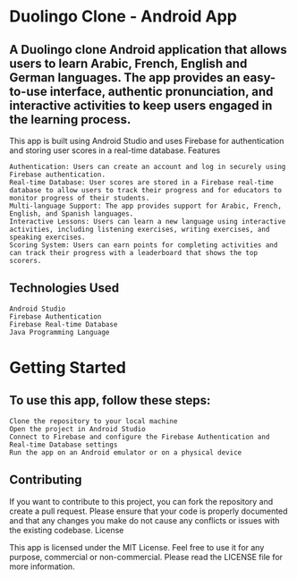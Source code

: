 # Duolingo Clone - Android App

## A Duolingo clone Android application that allows users to learn Arabic, French, English and German languages. The app provides an easy-to-use interface, authentic pronunciation, and interactive activities to keep users engaged in the learning process.

This app is built using Android Studio and uses Firebase for authentication and storing user scores in a real-time database.
Features

    Authentication: Users can create an account and log in securely using Firebase authentication.
    Real-time Database: User scores are stored in a Firebase real-time database to allow users to track their progress and for educators to monitor progress of their students.
    Multi-language Support: The app provides support for Arabic, French, English, and Spanish languages.
    Interactive Lessons: Users can learn a new language using interactive activities, including listening exercises, writing exercises, and speaking exercises.
    Scoring System: Users can earn points for completing activities and can track their progress with a leaderboard that shows the top scorers.

## Technologies Used

    Android Studio
    Firebase Authentication
    Firebase Real-time Database
    Java Programming Language

# Getting Started

## To use this app, follow these steps:

    Clone the repository to your local machine
    Open the project in Android Studio
    Connect to Firebase and configure the Firebase Authentication and Real-time Database settings
    Run the app on an Android emulator or on a physical device

## Contributing

If you want to contribute to this project, you can fork the repository and create a pull request. Please ensure that your code is properly documented and that any changes you make do not cause any conflicts or issues with the existing codebase.
License

This app is licensed under the MIT License. Feel free to use it for any purpose, commercial or non-commercial. Please read the LICENSE file for more information.

